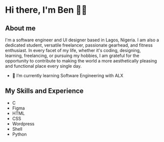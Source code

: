 # Hi there, I'm Ben 👋🏾


## About me
I'm a software engineer and UI designer based in Lagos, Nigeria. I am also a dedicated student, versatile freelancer, passionate gearhead, and fitness enthusiast. In every facet of my life, whether it's coding, designing, learning, freelancing, or pursuing my hobbies, I am grateful for the opportunity to contribute to making the world a more aesthetically pleasing and functional place every single day.

- 🌱 I’m currently learning Software Engineering with ALX

## My Skills and Experience
* C
* Figma
* HTML
* CSS
* Wordpress
* Shell
* Python


<!--
**bobuzy/bobuzy** is a ✨ _special_ ✨ repository because its `README.md` (this file) appears on your GitHub profile.

Here are some ideas to get you started:

- 🔭 I’m currently working on ...
- 🌱 I’m currently learning ...
- 👯 I’m looking to collaborate on ...
- 🤔 I’m looking for help with ...
- 💬 Ask me about ...
- 📫 How to reach me: ...
- 😄 Pronouns: ...
- ⚡ Fun fact: ...
-->
